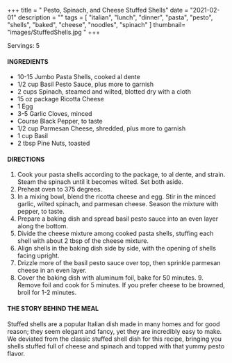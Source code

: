 +++
title = " Pesto, Spinach, and Cheese Stuffed Shells"
date = "2021-02-01"
description = ""
tags = [
    "italian",
    "lunch",
    "dinner",
    "pasta",
    "pesto",
    "shells",
    "baked",
    "cheese", 
    "noodles", 
    "spinach"
]
thumbnail= "images/StuffedShells.jpg "
+++

Servings: 5 <!--more-->

#### INGREDIENTS 

* 10-15 Jumbo Pasta Shells, cooked al dente
* 1/2 cup Basil Pesto Sauce, plus more to garnish
* 2 cups Spinach, steamed and wilted, blotted dry with a cloth
* 15 oz package Ricotta Cheese
* 1 Egg
* 3-5 Garlic Cloves, minced
* Course Black Pepper, to taste
* 1/2 cup Parmesan Cheese, shredded, plus more to garnish
* 1 cup Basil
* 2 tbsp Pine Nuts, toasted 

#### DIRECTIONS 

1. Cook your pasta shells according to the package, to al dente, and strain. Steam the spinach until it becomes wilted. Set both aside. 
2. Preheat oven to 375 degrees. 
3. In a mixing bowl, blend the ricotta cheese and egg. Stir in the minced garlic, wilted spinach, and parmesan cheese. Season the mixture with pepper, to taste. 
4. Prepare a baking dish and spread basil pesto sauce into an even layer along the bottom. 
5. Divide the cheese mixture among cooked pasta shells, stuffing each shell with about 2 tbsp of the cheese mixture. 
6. Align shells in the baking dish side by side, with the opening of shells facing upright. 
7. Drizzle more of the basil pesto sauce over top, then sprinkle parmesan cheese in an even layer. 
8. Cover the baking dish with aluminum foil, bake for 50 minutes. 9. Remove foil and cook for 5 minutes. If you prefer cheese to be browned, broil for 1-2 minutes.

#### THE STORY BEHIND THE MEAL

Stuffed shells are a popular Italian dish made in many homes and for good reason; they seem elegant and fancy, yet they are incredibly easy to make. We deviated from the classic stuffed shell dish for this recipe, bringing you shells stuffed full of cheese and spinach and topped with that yummy pesto flavor.

